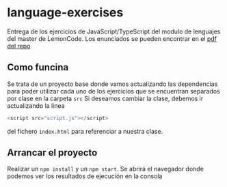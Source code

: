 # language-exercises

Entrega de los ejercicios de JavaScript/TypeScript del modulo de lenguajes del master de LemonCode. Los enunciados se pueden encontrar en el [pdf del repo](Modulo%202%20Lenguajes%20-%20Ejercicios%20Entregables.pdf)

## Como funcina
Se trata de un proyecto base donde vamos actualizando las dependencias para poder utilizar cada uno de los ejercicios que se encuentran separados por clase en la carpeta `src`
Si deseamos cambiar la clase, debemos ir actualizando la linea 
```javascript 1.5
<script src="script.js"></script>
```
del fichero `index.html` para referenciar a nuestra clase.

## Arrancar el proyecto

Realizar un `npm install` y un `npm start`. Se abrirá el navegador donde podemos ver los resultados de ejecución en la consola
